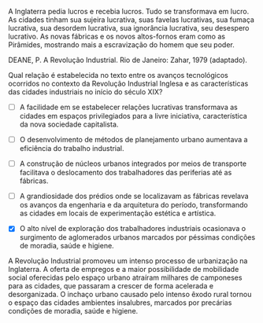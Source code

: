 

A Inglaterra pedia lucros e recebia lucros. Tudo se transformava em lucro. As cidades tinham sua sujeira lucrativa, suas favelas lucrativas, sua fumaça lucrativa, sua desordem lucrativa, sua ignorância lucrativa, seu desespero lucrativo. As novas fábricas e os novos altos-fornos eram como as Pirâmides, mostrando mais a escravização do homem que seu poder.

DEANE, P. A Revolução Industrial. Rio de Janeiro: Zahar, 1979 (adaptado).

Qual relação é estabelecida no texto entre os avanços tecnológicos ocorridos no contexto da Revolução Industrial Inglesa e as características das cidades industriais no início do século XIX?



- [ ] A facilidade em se estabelecer relações lucrativas transformava as cidades em espaços privilegiados para a livre iniciativa, característica da nova sociedade capitalista.
- [ ] O desenvolvimento de métodos de planejamento urbano aumentava a eficiência do trabalho industrial.
- [ ] A construção de núcleos urbanos integrados por meios de transporte facilitava o deslocamento dos trabalhadores das periferias até as fábricas.
- [ ] A grandiosidade dos prédios onde se localizavam as fábricas revelava os avanços da engenharia e da arquitetura do período, transformando as cidades em locais de experimentação estética e artística.
- [x] O alto nível de exploração dos trabalhadores industriais ocasionava o surgimento de aglomerados urbanos marcados por péssimas condições de moradia, saúde e higiene.


A Revolução Industrial promoveu um intenso processo de urbanização na Inglaterra. A oferta de empregos e a maior possibilidade de mobilidade social oferecidas pelo espaço urbano atraíram milhares de camponeses para as cidades, que passaram a crescer de forma acelerada e desorganizada. O inchaço urbano causado pelo intenso êxodo rural tornou o espaço das cidades ambientes insalubres, marcados por precárias condições de moradia, saúde e higiene.

        